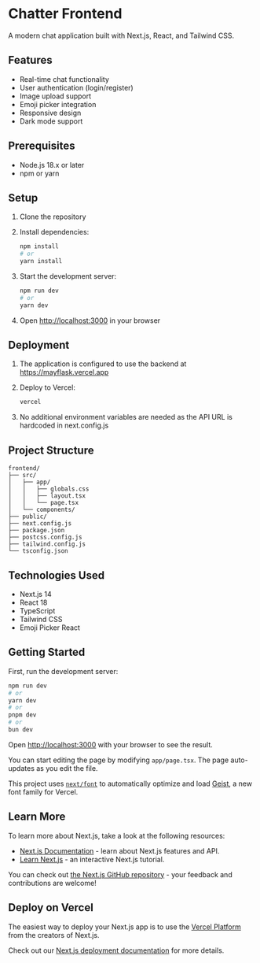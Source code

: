 # Chatter Frontend

A modern chat application built with Next.js, React, and Tailwind CSS.

## Features

- Real-time chat functionality
- User authentication (login/register)
- Image upload support
- Emoji picker integration
- Responsive design
- Dark mode support

## Prerequisites

- Node.js 18.x or later
- npm or yarn

## Setup

1. Clone the repository
2. Install dependencies:
   ```bash
   npm install
   # or
   yarn install
   ```

3. Start the development server:
   ```bash
   npm run dev
   # or
   yarn dev
   ```

4. Open [http://localhost:3000](http://localhost:3000) in your browser

## Deployment

1. The application is configured to use the backend at https://mayflask.vercel.app
2. Deploy to Vercel:
   ```bash
   vercel
   ```

3. No additional environment variables are needed as the API URL is hardcoded in next.config.js

## Project Structure

```
frontend/
├── src/
│   ├── app/
│   │   ├── globals.css
│   │   ├── layout.tsx
│   │   └── page.tsx
│   └── components/
├── public/
├── next.config.js
├── package.json
├── postcss.config.js
├── tailwind.config.js
└── tsconfig.json
```

## Technologies Used

- Next.js 14
- React 18
- TypeScript
- Tailwind CSS
- Emoji Picker React

## Getting Started

First, run the development server:

```bash
npm run dev
# or
yarn dev
# or
pnpm dev
# or
bun dev
```

Open [http://localhost:3000](http://localhost:3000) with your browser to see the result.

You can start editing the page by modifying `app/page.tsx`. The page auto-updates as you edit the file.

This project uses [`next/font`](https://nextjs.org/docs/app/building-your-application/optimizing/fonts) to automatically optimize and load [Geist](https://vercel.com/font), a new font family for Vercel.

## Learn More

To learn more about Next.js, take a look at the following resources:

- [Next.js Documentation](https://nextjs.org/docs) - learn about Next.js features and API.
- [Learn Next.js](https://nextjs.org/learn) - an interactive Next.js tutorial.

You can check out [the Next.js GitHub repository](https://github.com/vercel/next.js) - your feedback and contributions are welcome!

## Deploy on Vercel

The easiest way to deploy your Next.js app is to use the [Vercel Platform](https://vercel.com/new?utm_medium=default-template&filter=next.js&utm_source=create-next-app&utm_campaign=create-next-app-readme) from the creators of Next.js.

Check out our [Next.js deployment documentation](https://nextjs.org/docs/app/building-your-application/deploying) for more details.
